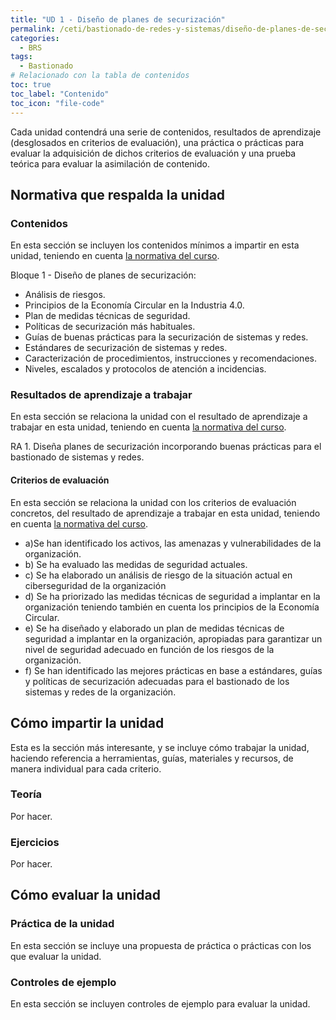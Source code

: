 ```yaml
---
title: "UD 1 - Diseño de planes de securización"
permalink: /ceti/bastionado-de-redes-y-sistemas/diseño-de-planes-de-securizacion
categories:
  - BRS
tags:
  - Bastionado
# Relacionado con la tabla de contenidos
toc: true
toc_label: "Contenido"
toc_icon: "file-code"
---
```


Cada unidad contendrá una serie de contenidos, resultados de aprendizaje (desglosados en criterios de evaluación), una práctica o prácticas para evaluar la adquisición de dichos criterios de evaluación y una prueba teórica para evaluar la asimilación de contenido.

## Normativa que respalda la unidad

### Contenidos

En esta sección se incluyen los contenidos mínimos a impartir en esta unidad, teniendo en cuenta [la normativa del curso](https://www.boe.es/diario_boe/txt.php?id=BOE-A-2020-4963).

Bloque 1 - Diseño de planes de securización:

- Análisis de riesgos.
- Principios de la Economía Circular en la Industria 4.0.
- Plan de medidas técnicas de seguridad.
- Políticas de securización más habituales.
- Guías de buenas prácticas para la securización de sistemas y redes.
- Estándares de securización de sistemas y redes.
- Caracterización de procedimientos, instrucciones y recomendaciones.
- Niveles, escalados y protocolos de atención a incidencias.

### Resultados de aprendizaje a trabajar

En esta sección se relaciona la unidad con el resultado de aprendizaje a trabajar en esta unidad, teniendo en cuenta [la normativa del curso](https://www.boe.es/diario_boe/txt.php?id=BOE-A-2020-4963).

RA 1. Diseña planes de securización incorporando buenas prácticas para el bastionado de sistemas y redes.

#### Criterios de evaluación

En esta sección se relaciona la unidad con los criterios de evaluación concretos, del resultado de aprendizaje a trabajar en esta unidad, teniendo en cuenta [la normativa del curso](https://www.boe.es/diario_boe/txt.php?id=BOE-A-2020-4963).

- a)Se han identificado los activos, las amenazas y vulnerabilidades de la organización.
- b) Se ha evaluado las medidas de seguridad actuales.
- c) Se ha elaborado un análisis de riesgo de la situación actual en ciberseguridad de la organización
- d) Se ha priorizado las medidas técnicas de seguridad a implantar en la organización teniendo también en cuenta los principios de la Economía Circular.
- e) Se ha diseñado y elaborado un plan de medidas técnicas de seguridad a implantar en la organización, apropiadas para garantizar un nivel de seguridad adecuado en función de los riesgos de la organización.
- f) Se han identificado las mejores prácticas en base a estándares, guías y políticas de securización adecuadas para el bastionado de los sistemas y redes de la organización.

## Cómo impartir la unidad

Esta es la sección más interesante, y se incluye cómo trabajar la unidad, haciendo referencia a herramientas, guías, materiales y recursos, de manera individual para cada criterio.

### Teoría

Por hacer.

### Ejercicios

Por hacer.

## Cómo evaluar la unidad

### Práctica de la unidad

En esta sección se incluye una propuesta de práctica o prácticas con los que evaluar la unidad.

### Controles de ejemplo

En esta sección se incluyen controles de ejemplo para evaluar la unidad.
